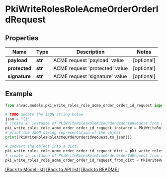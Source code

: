 # PkiWriteRolesRoleAcmeOrderOrderIdRequest


## Properties

Name | Type | Description | Notes
------------ | ------------- | ------------- | -------------
**payload** | **str** | ACME request &#39;payload&#39; value | [optional] 
**protected** | **str** | ACME request &#39;protected&#39; value | [optional] 
**signature** | **str** | ACME request &#39;signature&#39; value | [optional] 

## Example

```python
from ahvac.models.pki_write_roles_role_acme_order_order_id_request import PkiWriteRolesRoleAcmeOrderOrderIdRequest

# TODO update the JSON string below
json = "{}"
# create an instance of PkiWriteRolesRoleAcmeOrderOrderIdRequest from a JSON string
pki_write_roles_role_acme_order_order_id_request_instance = PkiWriteRolesRoleAcmeOrderOrderIdRequest.from_json(json)
# print the JSON string representation of the object
print(PkiWriteRolesRoleAcmeOrderOrderIdRequest.to_json())

# convert the object into a dict
pki_write_roles_role_acme_order_order_id_request_dict = pki_write_roles_role_acme_order_order_id_request_instance.to_dict()
# create an instance of PkiWriteRolesRoleAcmeOrderOrderIdRequest from a dict
pki_write_roles_role_acme_order_order_id_request_from_dict = PkiWriteRolesRoleAcmeOrderOrderIdRequest.from_dict(pki_write_roles_role_acme_order_order_id_request_dict)
```
[[Back to Model list]](../README.md#documentation-for-models) [[Back to API list]](../README.md#documentation-for-api-endpoints) [[Back to README]](../README.md)


